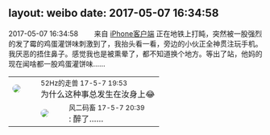 layout: weibo
date: 2017-05-07 16:34:58
---
<meta name="referrer" content="no-referrer" />

2017-05-07 16:34:58  &nbsp;&nbsp;&nbsp;&nbsp;&nbsp;&nbsp; 来自 <a href="http://app.weibo.com/t/feed/9ksdit" rel="nofollow">iPhone客户端</a>
正在地铁上打盹，突然被一股强烈的发了霉的鸡蛋灌饼味刺激到了，我抬头看一看，旁边的小伙正全神贯注玩手机。我厌恶的捂住鼻子。感觉我也是被熏晕了，都不知道换个地方。等出了站，他妈的现在闻啥都一股鸡蛋灌饼味…… ​​​

<table style="width: 100%;">
  <tr>
    <td style="width: 40px;"><img style="border-radius:50%" src="https://tva4.sinaimg.cn/crop.0.0.180.180.50/8beaf773jw1e8qgp5bmzyj2050050aa8.jpg?KID=imgbed,tva&Expires=1624466429&ssig=FMHUh3xeTR"></td>
    <td colspan="2"><small>52Hz的走兽 17-5-7 19:53</small><br/>为什么这种事总发生在汝身上😂</td>
  </tr>
  <tr>
    <td/>
    <td style="width: 40px;"><img style="border-radius:50%" src="https://tva3.sinaimg.cn/crop.0.0.639.639.50/6d2a6003jw8f3idy69w2gj20hs0hrt9g.jpg?KID=imgbed,tva&Expires=1624466429&ssig=mcnDXRtmCM"></td>
    <td><small>风二码畜 17-5-7 20:39</small><br/>: 醉了……</td>
  </tr>
</table>
